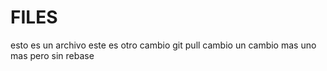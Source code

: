# FILES

esto es un archivo
este es otro cambio
git pull cambio
un cambio mas
uno mas pero sin rebase